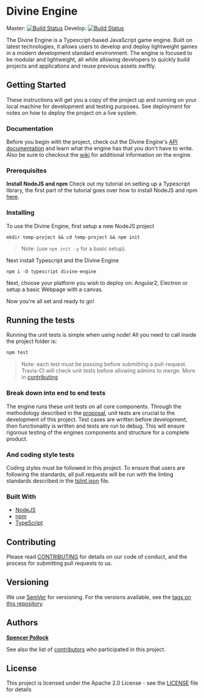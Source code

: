 # Divine Engine

Master: [![Build Status](https://travis-ci.org/srepollock/divine-engine.svg?branch=master)](https://travis-ci.org/srepollock/divine-engine)
Develop: [![Build Status](https://travis-ci.org/srepollock/divine-engine.svg?branch=develop)](https://travis-ci.org/srepollock/divine-engine)

The Divine Engine is a Typescript-based JavaScript game engine. Built on latest technologies, it allows users to develop and deploy lightweight games in a modern development standard environment. The engine is focused to be modular and lightweight, all while allowing developers to quickly build projects and applications and reuse previous assets swiftly.

## Getting Started

These instructions will get you a copy of the project up and running on your local machine for development and testing purposes. See deployment for notes on how to deploy the project on a live system.

### Documentation

Before you begin with the project, check out the Divine Engine's [API documentation](http://spollock.ca/divine-engine/docs) and learn what the engine has that you don't have to write. Also be sure to checkout the [wiki](https://github.com/srepollock/divine-engine/wiki) for additional information on the engine.

### Prerequisites

**Install NodeJS and npm**
Check out my tutorial on setting up a Typescript library, the first part of the tutorial goes over how to install NodeJS and npm [here](https://github.com/srepollock/ts-lib-tutorial).

### Installing

To use the Divine Engine, first setup a new NodeJS project

`mkdir temp-project && cd temp-project && npm init`

> Note: (use `npm init -y` for a basic setup).

Next install Typescript and the Divine Engine

`npm i -D typescript divine-engine`

Next, choose your platform you wish to deploy on: Angular2, Electron or setup a basic Webpage with a canvas.

Now you're all set and ready to go!

## Running the tests

Running the unit tests is simple when using node! All you need to call inside the project folder is:

```sh
npm test
```

> Note: each test must be passing before submitting a pull-request. Travis-CI will check unit tests before allowing admins to merge. More in [contributing](https://github.com/srepollock/divine-engine/blob/master/CONTRIBUTING.md)

### Break down into end to end tests

The engine runs these unit tests on all core components. Through the methodology described in the [proposal](https://github.com/Goodgoodies/divine-engine/wiki/proposal), unit tests are crucial to the development of this project. Test cases are written before development, then functionality is written and tests are run to debug. This will ensure rigorous testing of the engines components and structure for a complete product.

### And coding style tests

Coding styles must be followed in this project. To ensure that users are following the standards, all pull requests will be run with the linting standards described in the [tslint.json](https://github.com/srepollock/divine-engine/blob/master/tslint.json) file.

### Built With

* [NodeJS](https://nodejs.org/en/)
* [npm](https://www.npmjs.com/)
* [TypeScript](https://www.typescriptlang.org/)

## Contributing

Please read [CONTRIBUTING](https://github.com/srepollock/divine-engine/blob/master/CONTRIBUTING.md) for details on our code of conduct, and the process for submitting pull requests to us.

## Versioning

We use [SemVer](http://semver.org/) for versioning. For the versions available, see the [tags on this repository](https://github.com/srepollock/divine-engine/tags). 

## Authors

[**Spencer Pollock**](https://github.com/srepollock)

See also the list of [contributors](https://github.com/Goodgoodies/divine-engine/contributors) who participated in this project.

## License

This project is licensed under the Apache 2.0 License - see the [LICENSE](https://github.com/srepollock/divine-engine/blob/master/LICENSE.md) file for details